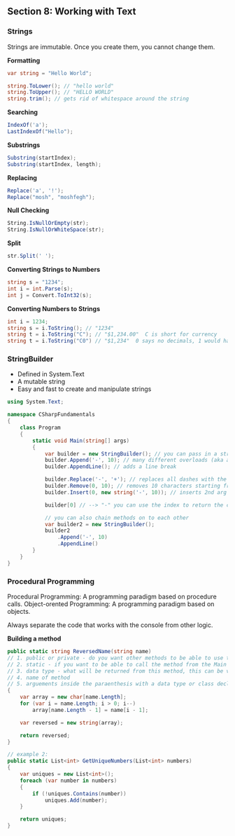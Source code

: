 ## **Section 8: Working with Text**

### **Strings**

Strings are immutable. Once you create them, you cannot change them.

**Formatting**
```csharp
var string = "Hello World";

string.ToLower(); // "hello world"
string.ToUpper(); // "HELLO WORLD"
string.trim(); // gets rid of whitespace around the string
```

**Searching**
```csharp
IndexOf('a');
LastIndexOf("Hello"); 
```

**Substrings**
```csharp
Substring(startIndex);
Substring(startIndex, length);
```

**Replacing**
```csharp
Replace('a', '!');
Replace("mosh", "moshfegh");
```

**Null Checking**
```csharp
String.IsNullOrEmpty(str);
String.IsNullOrWhiteSpace(str);
```

**Split**
```csharp
str.Split(' ');
```

**Converting Strings to Numbers**
```csharp
string s = "1234";
int i = int.Parse(s);
int j = Convert.ToInt32(s);
```

**Converting Numbers to Strings**
```csharp
int i = 1234;
string s = i.ToString(); // "1234"
string t = i.ToString("C"); // "$1,234.00"  C is short for currency
string t = i.ToString("C0") // "$1,234"  0 says no decimals, 1 would have 1 decimal
```

### **StringBuilder**

* Defined in System.Text
* A mutable string
* Easy and fast to create and manipulate strings

```csharp
using System.Text;

namespace CSharpFundamentals
{
    class Program
    {
        static void Main(string[] args)
        {
            var builder = new StringBuilder(); // you can pass in a string argument to start the builder with
            builder.Append('-', 10); // many different overloads (aka arguements)
            builder.AppendLine(); // adds a line break

            builder.Replace('-', '+'); // replaces all dashes with the plus sign
            builder.Remove(0, 10); // removes 10 characters starting from index 0
            builder.Insert(0, new string('-', 10)); // inserts 2nd arg (10 dashes) at index 0 (frist arg)

            builder[0] // --> "-" you can use the index to return the character

            // you can also chain methods on to each other
            var builder2 = new StringBuilder(); 
            builder2
                .Append('-', 10)
                .AppendLine()
        }
    }
}
```

### **Procedural Programming**

Procedural Programming: A programming paradigm based on procedure calls.
Object-orented Programming: A programming paradigm based on objects.

Always separate the code that works with the console from other logic.

**Building a method**
```csharp
public static string ReversedName(string name)
// 1. public or private - do you want other methods to be able to use this method
// 2. static - if you want to be able to call the method from the Main method
// 3. data type - what will be returned from this method, this can be void if nothing is returned
// 4. name of method
// 5. arguements inside the paraenthesis with a data type or class declaration before the variable name
{
    var array = new char[name.Length];
    for (var i = name.Length; i > 0; i--)
        array[name.Length - 1] = name[i - 1];

    var reversed = new string(array);

    return reversed;
}

// example 2:
public static List<int> GetUniqueNumbers(List<int> numbers)
{
    var uniques = new List<int>();
    foreach (var number in numbers)
    {
        if (!uniques.Contains(number))
            uniques.Add(number);
    }

    return uniques;
}
```

